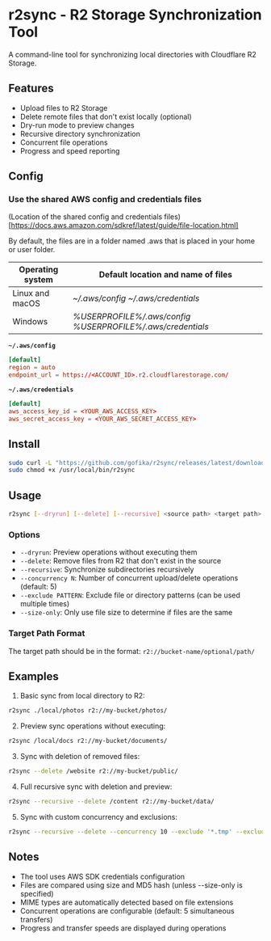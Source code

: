 # r2sync - R2 Storage Synchronization Tool

A command-line tool for synchronizing local directories with Cloudflare R2 Storage.

## Features

- Upload files to R2 Storage
- Delete remote files that don't exist locally (optional)
- Dry-run mode to preview changes
- Recursive directory synchronization
- Concurrent file operations
- Progress and speed reporting

## Config

### Use the shared AWS config and credentials files

(Location of the shared config and credentials files)[https://docs.aws.amazon.com/sdkref/latest/guide/file-location.html]

By default, the files are in a folder named .aws that is placed in your home or user folder.

| Operating system | Default location and name of files                           |
| ---------------- | ------------------------------------------------------------ |
| Linux and macOS  | *~/.aws/config* *~/.aws/credentials*                         |
| Windows          | *%USERPROFILE%/.aws/config* *%USERPROFILE%/.aws/credentials* |

**`~/.aws/config`**
```conf
[default]
region = auto
endpoint_url = https://<ACCOUNT_ID>.r2.cloudflarestorage.com/
```

**`~/.aws/credentials`**
```conf
[default]
aws_access_key_id = <YOUR_AWS_ACCESS_KEY>
aws_secret_access_key = <YOUR_AWS_SECRET_ACCESS_KEY>
```

## Install

```bash
sudo curl -L "https://github.com/gofika/r2sync/releases/latest/download/r2sync-$(uname -s)-$(uname -m)" -o /usr/local/bin/r2sync
sudo chmod +x /usr/local/bin/r2sync
```


## Usage

```bash
r2sync [--dryrun] [--delete] [--recursive] <source path> <target path>
```

### Options

- `--dryrun`: Preview operations without executing them
- `--delete`: Remove files from R2 that don't exist in the source
- `--recursive`: Synchronize subdirectories recursively
- `--concurrency N`: Number of concurrent upload/delete operations (default: 5)
- `--exclude PATTERN`: Exclude file or directory patterns (can be used multiple times)
- `--size-only`: Only use file size to determine if files are the same

### Target Path Format

The target path should be in the format: `r2://bucket-name/optional/path/`

## Examples

1. Basic sync from local directory to R2:

```bash
r2sync ./local/photos r2://my-bucket/photos/
```


2. Preview sync operations without executing:

```bash
r2sync /local/docs r2://my-bucket/documents/
```


3. Sync with deletion of removed files:

```bash
r2sync --delete /website r2://my-bucket/public/
```


4. Full recursive sync with deletion and preview:

```bash
r2sync --recursive --delete /content r2://my-bucket/data/
```


5. Sync with custom concurrency and exclusions:

```bash
r2sync --recursive --delete --concurrency 10 --exclude '*.tmp' --exclude 'backup/*' /content r2://my-bucket/data/
```


## Notes

- The tool uses AWS SDK credentials configuration
- Files are compared using size and MD5 hash (unless --size-only is specified)
- MIME types are automatically detected based on file extensions
- Concurrent operations are configurable (default: 5 simultaneous transfers)
- Progress and transfer speeds are displayed during operations
